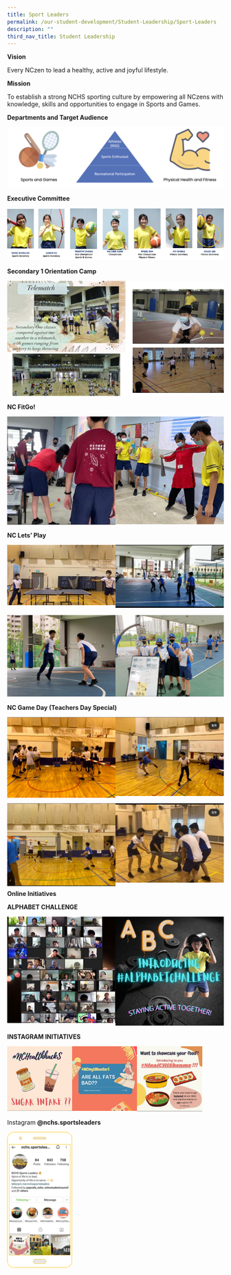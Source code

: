 ```yaml
---
title: Sport Leaders
permalink: /our-student-development/Student-Leadership/Sport-Leaders
description: ""
third_nav_title: Student Leadership
---
```

**Vision**

Every NCzen to lead a healthy, active and joyful lifestyle.

**Mission**

To establish a strong NCHS sporting culture by empowering all NCzens with knowledge, skills and opportunities to engage in Sports and Games. 

**Departments and Target Audience**

![](/images/sportleader.png)

**Executive Committee**

![](/images/image-8.png)

**Secondary 1 Orientation Camp**

![](/images/image13.png)

**NC FitGo!**

<img src="/images/image5.png" 
     style="width:50%;float:left">
		 <img src="/images/image14.png" 
     style="width:50%">
		 
**NC Lets’ Play**

<img src="/images/sports.jpeg" 
     style="width:50%;float:left">
		 <img src="/images/image22.jpeg" 
     style="width:50%">
		 
<img src="/images/image11.jpeg" 
     style="width:50%;float:left">
		 <img src="/images/sports2.jpeg" 
     style="width:50%">
		 
**NC Game Day (Teachers Day Special)**

<img src="/images/sports3.jpeg" 
     style="width:50%;float:left">
		 <img src="/images/sports4.jpeg" 
     style="width:50%">
		 
<img src="/images/sports5.jpeg" 
     style="width:50%;float:left">
		 <img src="/images/sports6.jpeg" 
     style="width:50%">
		 
**Online Initiatives**

  

**ALPHABET CHALLENGE**

<img src="/images/image9.png" 
     style="width:50%;float:left">
		 <img src="/images/sports2.png" 
     style="width:50%">
		 
**INSTAGRAM INITIATIVES**

<img src="/images/image7.png" 
     style="width:30%;float:left">
<img src="/images/image17.png" 
     style="width:30%;float:left">
		 <img src="/images/image16.png" 
     style="width:30%">
		 
Instagram **@nchs.sportsleaders**

 <img src="/images/image24.png" 
     style="width:30%;float:left">